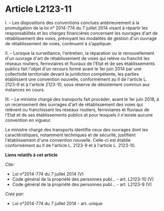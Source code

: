 # Article L2123-11

I. – Les dispositions des conventions conclues antérieurement à la promulgation de la loi n° 2014-774 du 7 juillet 2014
visant à répartir les responsabilités et les charges financières concernant les ouvrages d'art de rétablissement des voies,
prévoyant les modalités de gestion d'un ouvrage de rétablissement de voies, continuent à s'appliquer.

II. – Lorsque la surveillance, l'entretien, la réparation ou le renouvellement d'un ouvrage d'art de rétablissement de voies
qui relève ou franchit les réseaux routiers, ferroviaires et fluviaux de l'Etat et de ses établissements publics fait l'objet
d'un recours formé avant le 1er juin 2014 par une collectivité territoriale devant la juridiction compétente, les parties
établissent une convention nouvelle, conformément au II de l'article L. 2123-9 et à l'article 2123-10, sous réserve de
désistement commun aux instances en cours.

III. – Le ministre chargé des transports fait procéder, avant le 1er juin 2018, à un recensement des ouvrages d'art de
rétablissement des voies qui relèvent ou franchissent les réseaux routiers, ferroviaires et fluviaux de l'Etat et de ses
établissements publics et pour lesquels il n'existe aucune convention en vigueur.

Le ministre chargé des transports identifie ceux des ouvrages dont les caractéristiques, notamment techniques et de sécurité,
justifient l'établissement d'une convention nouvelle. Celle-ci est établie conformément au II de l'article L. 2123-9 et à
l'article L. 2123-10.

**Liens relatifs à cet article**

_Cite_:

  - Loi n°2014-774 du 7 juillet 2014 (V)
  - Code général de la propriété des personnes publ... - art. L2123-10 (V)
  - Code général de la propriété des personnes publ... - art. L2123-9 (V)

_Créé par_:

  - Loi n°2014-774 du 7 juillet 2014 - art. unique
